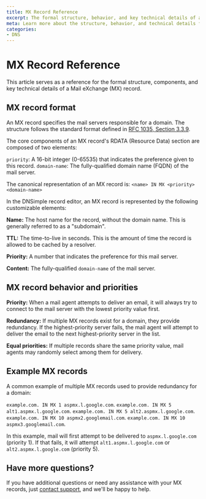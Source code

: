 ```yaml
---
title: MX Record Reference
excerpt: The formal structure, behavior, and key technical details of an MX record.
meta: Learn more about the structure, behavior, and technical details for MX records.
categories:
- DNS
---
```


# MX Record Reference
This article serves as a reference for the formal structure, components, and key technical details of a Mail eXchange (MX) record.

## MX record format
An MX record specifies the mail servers responsible for a domain. The structure follows the standard format defined in [RFC 1035, Section 3.3.9](https://datatracker.ietf.org/doc/html/rfc1035#section-3.3.9).

The core components of an MX record's RDATA (Resource Data) section are composed of two elements:

`priority`: A 16-bit integer (0-65535) that indicates the preference given to this record.
`domain-name`: The fully-qualified domain name (FQDN) of the mail server.

The canonical representation of an MX record is: `<name> IN MX <priority> <domain-name>`

In the DNSimple record editor, an MX record is represented by the following customizable elements:

**Name:** The host name for the record, without the domain name. This is generally referred to as a "subdomain".

**TTL:** The time-to-live in seconds. This is the amount of time the record is allowed to be cached by a resolver.

**Priority:** A number that indicates the preference for this mail server.

**Content:** The fully-qualified `domain-name` of the mail server.

## MX record behavior and priorities
**Priority:** When a mail agent attempts to deliver an email, it will always try to connect to the mail server with the lowest priority value first.

**Redundancy:** If multiple MX records exist for a domain, they provide redundancy. If the highest-priority server fails, the mail agent will attempt to deliver the email to the next highest-priority server in the list.

**Equal priorities:** If multiple records share the same priority value, mail agents may randomly select among them for delivery.

## Example MX records
A common example of multiple MX records used to provide redundancy for a domain:

`example.com. IN MX 1 aspmx.l.google.com`. 
`example.com. IN MX 5 alt1.aspmx.l.google.com`. 
`example.com. IN MX 5 alt2.aspmx.l.google.com`. 
`example.com. IN MX 10 aspmx2.googlemail.com`.
`example.com. IN MX 10 aspmx3.googlemail.com`.

In this example, mail will first attempt to be delivered to `aspmx.l.google.com` (priority 1). If that fails, it will attempt `alt1.aspmx.l.google.com` or `alt2.aspmx.l.google.com` (priority 5).

## Have more questions?
If you have additional questions or need any assistance with your MX records, just [contact support](https://dnsimple.com/feedback), and we'll be happy to help.
